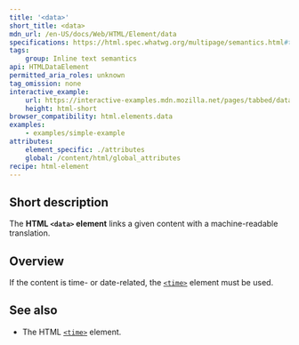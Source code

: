 ```yaml
---
title: '<data>'
short_title: <data>
mdn_url: /en-US/docs/Web/HTML/Element/data
specifications: https://html.spec.whatwg.org/multipage/semantics.html#the-data-element
tags:
    group: Inline text semantics
api: HTMLDataElement
permitted_aria_roles: unknown
tag_omission: none
interactive_example:
    url: https://interactive-examples.mdn.mozilla.net/pages/tabbed/data.html
    height: html-short
browser_compatibility: html.elements.data
examples:
    - examples/simple-example
attributes:
    element_specific: ./attributes
    global: /content/html/global_attributes
recipe: html-element
---
```


## Short description

The **HTML `<data>` element** links a given content with a
machine-readable translation.

## Overview

If the content is time- or date-related, the
[`<time>`](/en-US/docs/Web/HTML/Element/time) element must be used.

## See also

- The HTML [`<time>`](/en-US/docs/Web/HTML/Element/time) element.
